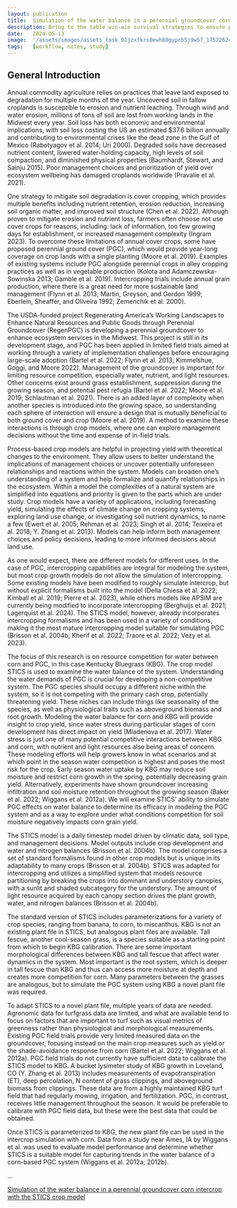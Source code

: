 ```yaml
---
layout: publication
title:  Simulation of the water balance in a perennial groundcover corn intercrop with the STICS crop model 
description: Bring to the table win-win survival strategies to ensure proactive domination. At the end of the day, going forward, a new normal that. Capitalize on low hanging fruit to identify a ballpark value activity to beta test. Override the digital divide with additional.
date:   2024-05-13
image:  '/assets/images/assets_task_01jzxfkrs0ewh80gyprb5j9w57_1752262452_img_0.webp'
tags:   [workflow, notes, study]
---
```


## General Introduction 

Annual commodity agriculture relies on practices that leave land exposed to degradation for multiple months of the year. Uncovered soil in fallow croplands is susceptible to erosion and nutrient leaching. Through wind and water erosion, millions of tons of soil are lost from working lands in the Midwest every year. Soil loss has both economic and environmental implications, with soil loss costing the US an estimated $37.6 billion annually and contributing to environmental crises
like the dead zone in the Gulf of Mexico (Rabotyagov et al. 2014; Uri 2000). Degraded soils have decreased nutrient content, lowered water-holding capacity, high levels of soil compaction, and diminished physical properties (Baumhardt, Stewart, and Sainju 2015). Poor management choices and prioritization of yield over ecosystem wellbeing has damaged croplands worldwide (Pravalie et al. 2021).

One strategy to mitigate soil degradation is cover cropping, which provides multiple benefits including nutrient retention, erosion reduction, increasing soil organic matter, and improved soil structure (Chen et al. 2022). Although proven to mitigate erosion and nutrient loss, farmers often choose not use cover crops for reasons, including: lack of information, too few growing days for establishment, or increased management complexity (Ingram 2023). To overcome these limitations of annual cover crops, some have proposed perennial ground cover (PGC), which would provide year-long coverage on crop lands with a single planting (Moore et al. 2019). Examples of existing systems include PGC alongside perennial crops in alley cropping practices as well as in vegetable production (Kolota and Adamczewska-Sowinska 2013; Gamble et al. 2019). Intercropping trials include annual grain production, where there is a great need for more sustainable land management (Flynn et al. 2013; Martin, Greyson, and Gordon 1999; Eberlein, Sheaffer, and Oliveira 1992; Zemenchik et al. 2000).

The USDA-funded project Regenerating America’s Working Landscapes to Enhance Natural Resources and Public Goods through Perennial Groundcover (RegenPGC) is developing a perennial groundcover to enhance ecosystem services in the Midwest. This project is still in its development stage, and PGC has been applied in limited field trials aimed at working through a variety of implementation challenges before encouraging large-scale adoption (Bartel et al. 2022; Flynn et al. 2013; Kimmelshue, Goggi, and Moore 2022). Management of the groundcover is important for limiting resource competition, especially water, nutrient, and light resources. Other concerns exist around grass establishment, suppression during the growing season, and potential pest refugia (Bartel et al. 2022; Moore et al. 2019; Schlautman et al. 2021). There is an added layer of complexity when another species is introduced into the growing space, so understanding each sphere of interaction will ensure a design that is mutually beneficial to both ground cover and crop (Moore et al. 2019). A method to examine these interactions is through crop models, where one can explore management decisions without the time and expense of in-field trials.

Process-based crop models are helpful in projecting yield with theoretical changes to the environment. They allow users to better understand the implications of management choices or uncover potentially unforeseen relationships and reactions within the system. Models can broaden one’s understanding of a system and help formalize and quantify relationships in the ecosystem. Within a model the complexities of a natural system are simplified into equations and priority is given to the parts which are under study. Crop models have a variety of applications, including forecasting yield, simulating the effects of climate change on cropping systems, exploring land use change, or investigating soil nutrient dynamics, to name a few (Ewert et al. 2005; Rehman et al. 2023; Singh et al. 2014; Teixeira et al. 2018; Y. Zhang et al. 2013). Models can help inform both management choices and policy decisions, leading to more informed decisions about land use.

As one would expect, there are different models for different uses. In the case of PGC, intercropping capabilities are integral for modeling the system, but most crop growth models do not allow the simulation of intercropping. Some existing models have been modified to roughly simulate intercrop, but without explicit formalisms built into the model (Della Chiesa et al. 2022; Kimball et al. 2019; Pierre et al. 2023), while others models like APSIM are currently being modified to incorporate intercropping (Berghuijs et al. 2021; Lagerquist et al. 2024). The STICS model, however, already incorporates intercropping formalisms and has been used in a variety of conditions, making it the most mature intercropping model suitable for simulating PGC (Brisson et al. 2004b; Kherif et al. 2022; Traore et al. 2022; Vezy et al. 2023).

The focus of this research is on resource competition for water between corn and PGC, in this case Kentucky Bluegrass (KBG). The crop model STICS is used to examine the water balance of the system. Understanding the water demands of PGC is crucial for developing a non-competitive system. The PGC species should occupy a different niche within the system, so it is not competing with the primary cash crop, potentially threatening yield. These niches can include things like seasonality of the species, as well as physiological traits such as aboveground biomass and root growth. Modeling the water balance for corn and KBG will provide insight to crop yield, since water stress during particular stages of corn development has direct impact on yield (Mladenova et al. 2017). Water stress is just one of many potential competitive interactions between KBG and corn, with nutrient and light resources also being areas of concern. These modeling efforts will help growers know in what scenarios and at which point in the season water competition is highest and poses the most risk for the crop. Early season water uptake by KBG may reduce soil moisture and restrict corn growth in the spring, potentially decreasing grain yield. Alternatively, experiments have shown groundcover increasing infiltration and soil moisture retention throughout the growing season (Baker et al. 2022; Wiggans et al. 2012a). We will examine STICS’ ability to simulate PGC effects on water balance to determine its efficacy in modeling the PGC system and as a way to explore under what conditions competition for soil moisture negatively impacts corn grain yield.

The STICS model is a daily timestep model driven by climatic data, soil type, and management decisions. Model outputs include crop development and water and nitrogen balances (Brisson et al. 2004b). The model comprises a set of standard formalisms found in other crop models but is unique in its adaptability to many crops (Brisson et al. 2004b). STICS was adapted for intercropping and utilizes a simplified system that models resource partitioning by breaking the crops into dominant and understory canopies, with a sunlit and shaded subcategory for the understory. The amount of light resource acquired by each canopy section drives the plant growth, water, and nitrogen balances (Brisson et al. 2004b).

The standard version of STICS includes parameterizations for a variety of crop species, ranging from banana, to corn, to miscanthus. KBG is not an existing plant file in STICS, but analogous plant files are available. Tall fescue, another cool-season grass, is a species suitable as a starting point from which to begin KBG calibration. There are some important morphological differences between KBG and tall fescue that affect water dynamics in the system. Most important is the root system, which is deeper in tall fescue than KBG and thus can access more moisture at depth and creates more competition for corn. Many parameters between the grasses are analogous, but to simulate the PGC system using KBG a novel plant file was required.

To adapt STICS to a novel plant file, multiple years of data are needed. Agronomic data for turfgrass data are limited, and what are available tend to focus on factors that are important to turf such as visual metrics of greenness rather than physiological and morphological measurements. Existing PGC field trials provide very limited measured data on the groundcover, focusing instead on the main crop measures such as yield or the shade-avoidance response from corn (Bartel et al. 2022; Wiggans et al. 2012a). PGC field trials do not currently have sufficient data to calibrate the STICS model to KBG. A bucket lysimeter study of KBG growth in Loveland, CO (Y. Zhang et al. 2013) includes measurements of evapotranspiration (ET), deep percolation, N content of grass clippings, and aboveground biomass from clippings. These data are from a highly maintained KBG turf field that had regularly mowing, irrigation, and fertilization. PGC, in contrast, receives little management throughout the season. It would be preferable to calibrate with PGC field data, but these were the best data that could be obtained.

Once STICS is parameterized to KBG, the new plant file can be used in the intercrop simulation with corn. Data from a study near Ames, IA by Wiggans et al. was used to evaluate model performance and determine whether STICS is a suitable model for capturing trends in the water balance of a corn-based PGC system (Wiggans et al. 2012a; 2012b).

...

[Simulation of the water balance in a perennial groundcover corn intercrop with the STICS crop model](https://www.regenpgc.org/wp-content/uploads/2024/05/Topping-Agroecology-Thesis.pdf)